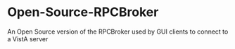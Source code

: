 # Open-Source-RPCBroker
An Open Source version of the RPCBroker used by GUI clients to connect to a VistA server
